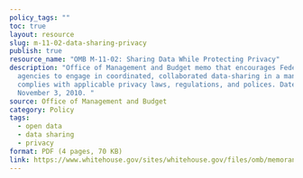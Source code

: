 ```yaml
---
policy_tags: ""
toc: true
layout: resource
slug: m-11-02-data-sharing-privacy
publish: true
resource_name: "OMB M-11-02: Sharing Data While Protecting Privacy"
description: "Office of Management and Budget memo that encourages Federal
  agencies to engage in coordinated, collaborated data-sharing in a manner that
  complies with applicable privacy laws, regulations, and polices. Dated
  November 3, 2010. "
source: Office of Management and Budget
category: Policy
tags:
  - open data
  - data sharing
  - privacy
format: PDF (4 pages, 70 KB)
link: https://www.whitehouse.gov/sites/whitehouse.gov/files/omb/memoranda/2011/m11-02.pdf
---
```

